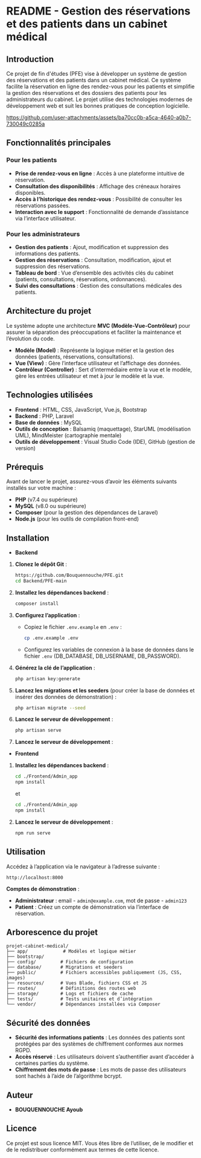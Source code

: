# README - Gestion des réservations et des patients dans un cabinet médical

## Introduction
Ce projet de fin d'études (PFE) vise à développer un système de gestion des réservations et des patients dans un cabinet médical. Ce système facilite la réservation en ligne des rendez-vous pour les patients et simplifie la gestion des réservations et des dossiers des patients pour les administrateurs du cabinet. Le projet utilise des technologies modernes de développement web et suit les bonnes pratiques de conception logicielle.

https://github.com/user-attachments/assets/ba70cc0b-a5ca-4640-a0b7-730049c0285a


## Fonctionnalités principales

### Pour les patients
- **Prise de rendez-vous en ligne** : Accès à une plateforme intuitive de réservation.
- **Consultation des disponibilités** : Affichage des créneaux horaires disponibles.
- **Accès à l’historique des rendez-vous** : Possibilité de consulter les réservations passées.
- **Interaction avec le support** : Fonctionnalité de demande d’assistance via l’interface utilisateur.

### Pour les administrateurs
- **Gestion des patients** : Ajout, modification et suppression des informations des patients.
- **Gestion des réservations** : Consultation, modification, ajout et suppression des réservations.
- **Tableau de bord** : Vue d’ensemble des activités clés du cabinet (patients, consultations, réservations, ordonnances).
- **Suivi des consultations** : Gestion des consultations médicales des patients.

## Architecture du projet
Le système adopte une architecture **MVC (Modèle-Vue-Contrôleur)** pour assurer la séparation des préoccupations et faciliter la maintenance et l’évolution du code.

- **Modèle (Model)** : Représente la logique métier et la gestion des données (patients, réservations, consultations).
- **Vue (View)** : Gère l’interface utilisateur et l’affichage des données.
- **Contrôleur (Controller)** : Sert d’intermédiaire entre la vue et le modèle, gère les entrées utilisateur et met à jour le modèle et la vue.

## Technologies utilisées
- **Frontend** : HTML, CSS, JavaScript, Vue.js, Bootstrap
- **Backend** : PHP, Laravel
- **Base de données** : MySQL
- **Outils de conception** : Balsamiq (maquettage), StarUML (modélisation UML), MindMeister (cartographie mentale)
- **Outils de développement** : Visual Studio Code (IDE), GitHub (gestion de version)

## Prérequis
Avant de lancer le projet, assurez-vous d’avoir les éléments suivants installés sur votre machine :
- **PHP** (v7.4 ou supérieure)
- **MySQL** (v8.0 ou supérieure)
- **Composer** (pour la gestion des dépendances de Laravel)
- **Node.js** (pour les outils de compilation front-end)

## Installation

- **Backend**

1. **Clonez le dépôt Git** :
   ```bash
   https://github.com/Bouquennouche/PFE.git
   cd Backend/PFE-main
   ```

2. **Installez les dépendances backend** :
   ```bash
   composer install
   ```

3. **Configurez l’application** :
   - Copiez le fichier `.env.example` en `.env` :
     ```bash
     cp .env.example .env
     ```
   - Configurez les variables de connexion à la base de données dans le fichier `.env` (DB_DATABASE, DB_USERNAME, DB_PASSWORD).

4. **Générez la clé de l’application** :
   ```bash
   php artisan key:generate
   ```

5. **Lancez les migrations et les seeders** (pour créer la base de données et insérer des données de démonstration) :
   ```bash
   php artisan migrate --seed
   ```

6. **Lancez le serveur de développement** :
   ```bash
   php artisan serve
   ```
6. **Lancez le serveur de développement** :

- **Frontend**

1. **Installez les dépendances backend** :
    ```bash
   cd ./Frontend/Admin_app
   npm install
   ```
   et

   ```bash
   cd ./Frontend/Admin_app
   npm install
   ```
6. **Lancez le serveur de développement** :
   ```bash
   npm run serve
   ```


## Utilisation
Accédez à l’application via le navigateur à l’adresse suivante :
```
http://localhost:8000
```

**Comptes de démonstration** :
- **Administrateur** : email - `admin@example.com`, mot de passe - `admin123`
- **Patient** : Créez un compte de démonstration via l’interface de réservation.

## Arborescence du projet
```
projet-cabinet-medical/
├── app/             # Modèles et logique métier
├── bootstrap/      
├── config/         # Fichiers de configuration
├── database/       # Migrations et seeders
├── public/         # Fichiers accessibles publiquement (JS, CSS, images)
├── resources/      # Vues Blade, fichiers CSS et JS
├── routes/         # Définitions des routes web
├── storage/        # Logs et fichiers de cache
├── tests/          # Tests unitaires et d’intégration
└── vendor/         # Dépendances installées via Composer
```

## Sécurité des données
- **Sécurité des informations patients** : Les données des patients sont protégées par des systèmes de chiffrement conformes aux normes RGPD.
- **Accès réservé** : Les utilisateurs doivent s’authentifier avant d’accéder à certaines parties du système.
- **Chiffrement des mots de passe** : Les mots de passe des utilisateurs sont hachés à l’aide de l’algorithme bcrypt.

## Auteur
- **BOUQUENNOUCHE Ayoub**


## Licence
Ce projet est sous licence MIT. Vous êtes libre de l’utiliser, de le modifier et de le redistribuer conformément aux termes de cette licence.

